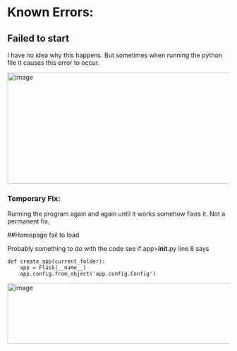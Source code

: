 # Known Errors:

## Failed to start

I have no idea why this happens. But sometimes when running the python file it causes this error to occur.

<img width="1554" height="253" alt="image" src="https://github.com/user-attachments/assets/7a331285-b09a-489b-b4e3-b27f214ccc09" />

### Temporary Fix:

Running the program again and again until it works somehow fixes it. Not a permanent fix.


##Homepage fail to load

Probably something to do with the code
see if app>__init__.py
line 8 says

```
def create_app(current_folder):
    app = Flask(__name__)
    app.config.from_object('app.config.Config')
```
<img width="855" height="138" alt="image" src="https://github.com/user-attachments/assets/3fd8d812-6eff-4fc9-8b5e-34363fe8625d" />
